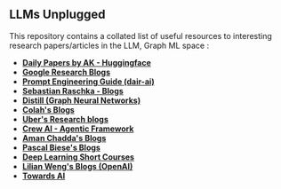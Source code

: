 ## LLMs Unplugged

This repository contains a collated list of useful resources to interesting research papers/articles in the LLM, Graph ML space : <br/>

- <a href='https://huggingface.co/papers'>**Daily Papers by AK - Huggingface**</a>
- <a href='https://blog.research.google/search/label/Large%20Language%20Models?max-results=11'>**Google Research Blogs**</a>
- <a href='https://github.com/dair-ai/Prompt-Engineering-Guide'> **Prompt Engineering Guide (dair-ai)** </a>
- <a href='https://magazine.sebastianraschka.com/'> **Sebastian Raschka - Blogs**</a>
- <a href='https://distill.pub/'> **Distill (Graph Neural Networks)**</a>
- <a href='https://colah.github.io/'> **Colah's Blogs**</a>
- <a href='https://www.uber.com/blog/engineering/ai/'> **Uber's Research blogs**</a>
- <a href='https://alejandro-ao.com/posts/'> **Crew AI - Agentic Framework**</a>
- <a href='https://aman.ai/'> **Aman Chadda's Blogs** </a>
- <a href='https://xaiguy.substack.com/'> **Pascal Biese's Blogs** </a>
- <a href='https://www.deeplearning.ai/'> **Deep Learning Short Courses** </a>
- <a href='https://lilianweng.github.io/'> **Lilian Weng's Blogs (OpenAI)** </a>
- <a href='https://pub.towardsai.net/'>**Towards AI**</a>
   
